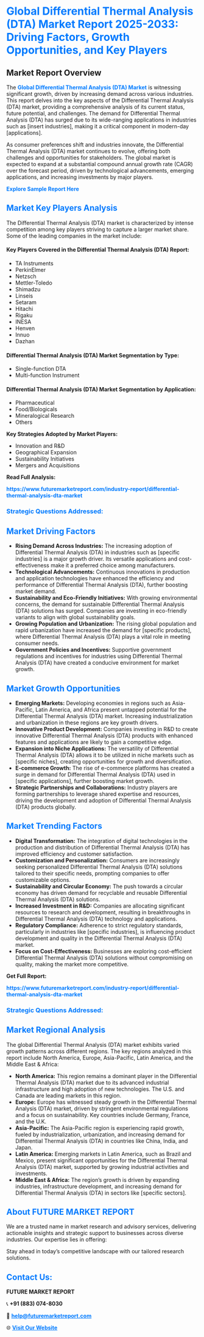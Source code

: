 <h1 style="color: #007BFF;">Global Differential Thermal Analysis (DTA) Market Report 2025-2033: Driving Factors, Growth Opportunities, and Key Players</h1>

<section id="overview">
<h2>Market Report Overview</h2>
<p>The <a href="https://www.futuremarketreport.com/industry-report/differential-thermal-analysis-dta-market" style="color: #007BFF; text-decoration: none;"><strong>Global Differential Thermal Analysis (DTA) Market</strong></a> is witnessing significant growth, driven by increasing demand across various industries. This report delves into the key aspects of the Differential Thermal Analysis (DTA) market, providing a comprehensive analysis of its current status, future potential, and challenges. The demand for Differential Thermal Analysis (DTA) has surged due to its wide-ranging applications in industries such as [insert industries], making it a critical component in modern-day [applications].</p>
<p>As consumer preferences shift and industries innovate, the Differential Thermal Analysis (DTA) market continues to evolve, offering both challenges and opportunities for stakeholders. The global market is expected to expand at a substantial compound annual growth rate (CAGR) over the forecast period, driven by technological advancements, emerging applications, and increasing investments by major players.</p>
</section>

<section id="overview">
<p><a href="https://www.futuremarketreport.com/request-sample/reportId=27224" style="color: #007BFF; text-decoration: none;"><strong>Explore Sample Report Here</strong></a></p>
</section>

<section id="key-players">
<h2 style="color: #007BFF;">Market Key Players Analysis</h2>
<p>The Differential Thermal Analysis (DTA) market is characterized by intense competition among key players striving to capture a larger market share. Some of the leading companies in the market include:</p>
<h4>Key Players Covered in the Differential Thermal Analysis (DTA) Report:</h4>
<ul><li>TA Instruments</li><li>PerkinElmer</li><li>Netzsch</li><li>Mettler-Toledo</li><li>Shimadzu</li><li>Linseis</li><li>Setaram</li><li>Hitachi</li><li>Rigaku</li><li>INESA</li><li>Henven</li><li>Innuo</li><li>Dazhan</li></ul>
<h4>Differential Thermal Analysis (DTA) Market Segmentation by Type:</h4>
<ul><li>Single-function DTA</li><li>Multi-function Instrument</li></ul>

<h4>Differential Thermal Analysis (DTA) Market Segmentation by Application:</h4>
<ul><li>Pharmaceutical</li><li>Food/Biologicals</li><li>Mineralogical Research</li><li>Others</li></ul>
<p><strong>Key Strategies Adopted by Market Players:</strong></p>
<ul>
<li>Innovation and R&D</li>
<li>Geographical Expansion</li>
<li>Sustainability Initiatives</li>
<li>Mergers and Acquisitions</li>
</ul>
</section>

<section>
<p><strong>Read Full Analysis: </strong></p><a href="https://www.futuremarketreport.com/industry-report/differential-thermal-analysis-dta-market" style="color: #007BFF; text-decoration: none;"><strong>https://www.futuremarketreport.com/industry-report/differential-thermal-analysis-dta-market</strong></a>
<h3 style="color: #007BFF;">Strategic Questions Addressed:</h3>
</section>

<section id="driving-factors">
<h2 style="color: #007BFF;">Market Driving Factors</h2>
<ul>
<li><strong>Rising Demand Across Industries:</strong> The increasing adoption of Differential Thermal Analysis (DTA) in industries such as [specific industries] is a major growth driver. Its versatile applications and cost-effectiveness make it a preferred choice among manufacturers.</li>
<li><strong>Technological Advancements:</strong> Continuous innovations in production and application technologies have enhanced the efficiency and performance of Differential Thermal Analysis (DTA), further boosting market demand.</li>
<li><strong>Sustainability and Eco-Friendly Initiatives:</strong> With growing environmental concerns, the demand for sustainable Differential Thermal Analysis (DTA) solutions has surged. Companies are investing in eco-friendly variants to align with global sustainability goals.</li>
<li><strong>Growing Population and Urbanization:</strong> The rising global population and rapid urbanization have increased the demand for [specific products], where Differential Thermal Analysis (DTA) plays a vital role in meeting consumer needs.</li>
<li><strong>Government Policies and Incentives:</strong> Supportive government regulations and incentives for industries using Differential Thermal Analysis (DTA) have created a conducive environment for market growth.</li>
</ul>
</section>

<section id="growth-opportunities">
<h2 style="color: #007BFF;">Market Growth Opportunities</h2>
<ul>
<li><strong>Emerging Markets:</strong> Developing economies in regions such as Asia-Pacific, Latin America, and Africa present untapped potential for the Differential Thermal Analysis (DTA) market. Increasing industrialization and urbanization in these regions are key growth drivers.</li>
<li><strong>Innovative Product Development:</strong> Companies investing in R&D to create innovative Differential Thermal Analysis (DTA) products with enhanced features and applications are likely to gain a competitive edge.</li>
<li><strong>Expansion into Niche Applications:</strong> The versatility of Differential Thermal Analysis (DTA) allows it to be utilized in niche markets such as [specific niches], creating opportunities for growth and diversification.</li>
<li><strong>E-commerce Growth:</strong> The rise of e-commerce platforms has created a surge in demand for Differential Thermal Analysis (DTA) used in [specific applications], further boosting market growth.</li>
<li><strong>Strategic Partnerships and Collaborations:</strong> Industry players are forming partnerships to leverage shared expertise and resources, driving the development and adoption of Differential Thermal Analysis (DTA) products globally.</li>
</ul>
</section>

<section id="trending-factors">
<h2 style="color: #007BFF;">Market Trending Factors</h2>
<ul>
<li><strong>Digital Transformation:</strong> The integration of digital technologies in the production and distribution of Differential Thermal Analysis (DTA) has improved efficiency and customer satisfaction.</li>
<li><strong>Customization and Personalization:</strong> Consumers are increasingly seeking personalized Differential Thermal Analysis (DTA) solutions tailored to their specific needs, prompting companies to offer customizable options.</li>
<li><strong>Sustainability and Circular Economy:</strong> The push towards a circular economy has driven demand for recyclable and reusable Differential Thermal Analysis (DTA) solutions.</li>
<li><strong>Increased Investment in R&D:</strong> Companies are allocating significant resources to research and development, resulting in breakthroughs in Differential Thermal Analysis (DTA) technology and applications.</li>
<li><strong>Regulatory Compliance:</strong> Adherence to strict regulatory standards, particularly in industries like [specific industries], is influencing product development and quality in the Differential Thermal Analysis (DTA) market.</li>
<li><strong>Focus on Cost-Effectiveness:</strong> Businesses are exploring cost-efficient Differential Thermal Analysis (DTA) solutions without compromising on quality, making the market more competitive.</li>
</ul>
</section>

<section>
<p><strong>Get Full Report: </strong></p><a href="https://www.futuremarketreport.com/industry-report/differential-thermal-analysis-dta-market" style="color: #007BFF; text-decoration: none;"><strong>https://www.futuremarketreport.com/industry-report/differential-thermal-analysis-dta-market</strong></a>
<h3 style="color: #007BFF;">Strategic Questions Addressed:</h3>
</section>


<section id="regional-analysis">
<h2 style="color: #007BFF;">Market Regional Analysis</h2>
<p>The global Differential Thermal Analysis (DTA) market exhibits varied growth patterns across different regions. The key regions analyzed in this report include North America, Europe, Asia-Pacific, Latin America, and the Middle East & Africa:</p>
<ul>
<li><strong>North America:</strong> This region remains a dominant player in the Differential Thermal Analysis (DTA) market due to its advanced industrial infrastructure and high adoption of new technologies. The U.S. and Canada are leading markets in this region.</li>
<li><strong>Europe:</strong> Europe has witnessed steady growth in the Differential Thermal Analysis (DTA) market, driven by stringent environmental regulations and a focus on sustainability. Key countries include Germany, France, and the U.K.</li>
<li><strong>Asia-Pacific:</strong> The Asia-Pacific region is experiencing rapid growth, fueled by industrialization, urbanization, and increasing demand for Differential Thermal Analysis (DTA) in countries like China, India, and Japan.</li>
<li><strong>Latin America:</strong> Emerging markets in Latin America, such as Brazil and Mexico, present significant opportunities for the Differential Thermal Analysis (DTA) market, supported by growing industrial activities and investments.</li>
<li><strong>Middle East & Africa:</strong> The region’s growth is driven by expanding industries, infrastructure development, and increasing demand for Differential Thermal Analysis (DTA) in sectors like [specific sectors].</li>
</ul>
</section>

<footer>
<h2 style="color: #007BFF;">About FUTURE MARKET REPORT</h2>
<p>We are a trusted name in market research and advisory services, delivering actionable insights and strategic support to businesses across diverse industries. Our expertise lies in offering:</p>

<p>Stay ahead in today’s competitive landscape with our tailored research solutions.</p>

<h2 style="color: #007BFF;">Contact Us:</h2>
<p><strong>FUTURE MARKET REPORT</strong></p>
<p>📞 <strong>+91 (883) 074-8030</strong></p>
<p>📧 <strong><a href="mailto:help@futuremarketreport.com" style="color: #007BFF;">help@futuremarketreport.com</a></strong></p>
<p>🌐 <strong><a href="https://www.futuremarketreport.com/" style="color: #007BFF;">Visit Our Website</a></strong></p>
</footer>